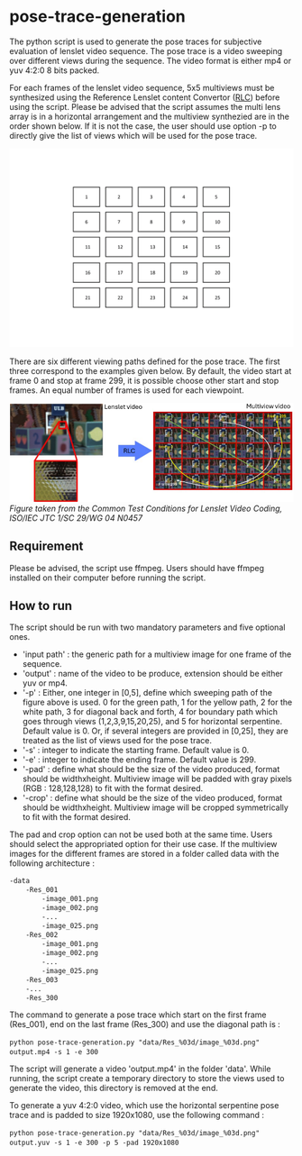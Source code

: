 # pose-trace-generation

The python script is used to generate the pose traces for subjective evaluation of lenslet video sequence. The pose trace is a video sweeping over different views during the sequence.
The video format is either mp4 or yuv 4:2:0 8 bits packed.

For each frames of the lenslet video sequence, 5x5 multiviews must be synthesized using the Reference Lenslet content Convertor ([RLC](https://gitlab.com/mpeg-dense-light-field/rlc)) before using the script.
Please be advised that the script assumes the multi lens array is in a horizontal arrangement and the multiview synthezied are in the order shown below. If it is not the case, the user should use option -p to directly give the list of views which will be used for the pose trace.

![order of the mutliview](doc/mv_order.png)

There are six different viewing paths defined for the pose trace. The first three correspond to the examples given below. By default, the video start at frame 0 and stop at frame 299, it is possible choose other start and stop frames. An equal number of frames is used for each viewpoint.

![pose trace examples](doc/pose-trace_examples.png)
_Figure taken from the Common Test Conditions for Lenslet Video Coding, ISO/IEC JTC 1/SC 29/WG 04 N0457_
 
 ## Requirement
 Please be advised, the script use ffmpeg. Users should have ffmpeg installed on their computer before running the script.
 
 ## How to run

 The script should be run with two mandatory parameters and five optional ones.
  - 'input path' : the generic path for a multiview image for one frame of the sequence.
  - 'output' : name of the video to be produce, extension should be either yuv or mp4. 
  - '-p' : Either, one integer in [0,5], define which sweeping path of the figure above is used. 0 for the green path, 1 for the yellow path, 2 for the white path, 3 for diagonal back and forth, 4 for boundary path which goes through views (1,2,3,9,15,20,25), and 5 for horizontal serpentine. Default value is 0. Or, if several integers are provided in [0,25], they are treated as the list of views used for the pose trace.
  - '-s' : integer to indicate the starting frame. Default value is 0.
  - '-e' : integer to indicate the ending frame. Default value is 299.
  - '-pad' : define what should be the size of the video produced, format should be widthxheight. Multiview image will be padded with gray pixels (RGB : 128,128,128) to fit with the format desired.
  - '-crop' : define what should be the size of the video produced, format should be widthxheight. Multiview image will be cropped symmetrically to fit with the format desired.

The pad and crop option can not be used both at the same time. Users should select the appropriated option for their use case.
If the multiview images for the different frames are stored in a folder called data with the following architecture :
```
-data
    -Res_001
        -image_001.png
        -image_002.png
        -...
        -image_025.png
    -Res_002
        -image_001.png
        -image_002.png
        -...
        -image_025.png
    -Res_003
    -...
    -Res_300
```
The command to generate a pose trace which start on the first frame (Res_001), end on the last frame (Res_300) and use the diagonal path is :

```python pose-trace-generation.py "data/Res_%03d/image_%03d.png" output.mp4 -s 1 -e 300```

The script will generate a video 'output.mp4' in the folder 'data'. While running, the script create a temporary directory to store the views used to generate the video, this directory is removed at the end.

To generate a yuv 4:2:0 video, which use the horizontal serpentine pose trace and is padded to size 1920x1080, use the following command :

```python pose-trace-generation.py "data/Res_%03d/image_%03d.png" output.yuv -s 1 -e 300 -p 5 -pad 1920x1080```

